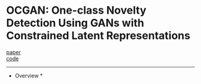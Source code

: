 # OCGAN: One-class Novelty Detection Using GANs with Constrained Latent Representations

[paper]()  
[code]()

---
* Overview
  * 